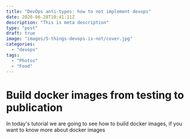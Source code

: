 ```yaml
---
title: "DevOps anti-types: how to not implement devops"
date: 2020-06-28T10:41:11Z
description: "This is meta description"
type: "post"
draft: true
image: "images/5-things-devops-is-not/cover.jpg"
categories: 
  - "devops"
tags:
  - "Photos"
  - "Food"
---
```


# Build docker  images from testing to publication

In today's tutorial we are going to see how to build docker images, if you want to know more about docker images 
